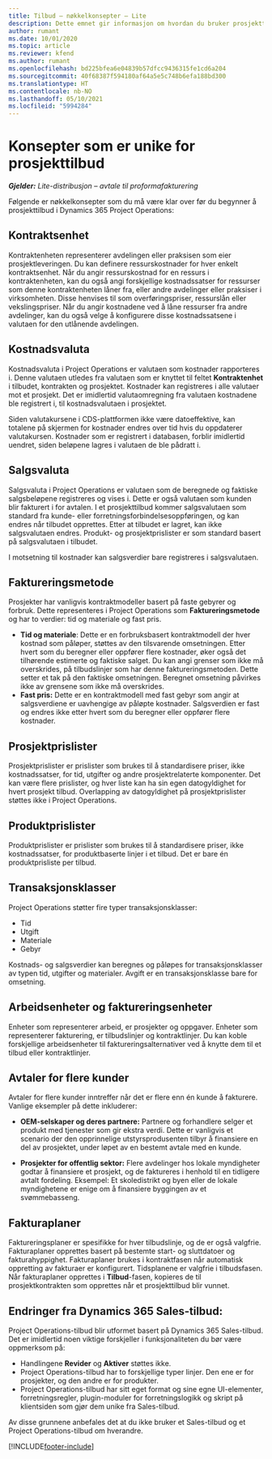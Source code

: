 ```yaml
---
title: Tilbud – nøkkelkonsepter – Lite
description: Dette emnet gir informasjon om hvordan du bruker prosjekttilbud i Project Operations.
author: rumant
ms.date: 10/01/2020
ms.topic: article
ms.reviewer: kfend
ms.author: rumant
ms.openlocfilehash: bd225bfea6e04839b57dfcc9436315fe1cd6a204
ms.sourcegitcommit: 40f68387f594180af64a5e5c748b6efa188bd300
ms.translationtype: HT
ms.contentlocale: nb-NO
ms.lasthandoff: 05/10/2021
ms.locfileid: "5994284"
---
```

# <a name="concepts-unique-to-project-quotes"></a>Konsepter som er unike for prosjekttilbud

_**Gjelder:** Lite-distribusjon – avtale til proformafakturering_


Følgende er nøkkelkonsepter som du må være klar over før du begynner å prosjekttilbud i Dynamics 365 Project Operations:

## <a name="contracting-unit"></a>Kontraktsenhet

Kontraktenheten representerer avdelingen eller praksisen som eier prosjektleveringen. Du kan definere ressurskostnader for hver enkelt kontraktsenhet. Når du angir ressurskostnad for en ressurs i kontraktenheten, kan du også angi forskjellige kostnadssatser for ressurser som denne kontraktenheten låner fra, eller andre avdelinger eller praksiser i virksomheten. Disse henvises til som overføringspriser, ressurslån eller vekslingspriser. Når du angir kostnadene ved å låne ressurser fra andre avdelinger, kan du også velge å konfigurere disse kostnadssatsene i valutaen for den utlånende avdelingen.

## <a name="cost-currency"></a>Kostnadsvaluta

Kostnadsvaluta i Project Operations er valutaen som kostnader rapporteres i. Denne valutaen utledes fra valutaen som er knyttet til feltet **Kontraktenhet** i tilbudet, kontrakten og prosjektet. Kostnader kan registreres i alle valutaer mot et prosjekt. Det er imidlertid valutaomregning fra valutaen kostnadene ble registrert i, til kostnadsvalutaen i prosjektet.

Siden valutakursene i CDS-plattformen ikke være datoeffektive, kan totalene på skjermen for kostnader endres over tid hvis du oppdaterer valutakursen. Kostnader som er registrert i databasen, forblir imidlertid uendret, siden beløpene lagres i valutaen de ble pådratt i.

## <a name="sales-currency"></a>Salgsvaluta

Salgsvaluta i Project Operations er valutaen som de beregnede og faktiske salgsbeløpene registreres og vises i. Dette er også valutaen som kunden blir fakturert i for avtalen. I et prosjekttilbud kommer salgsvalutaen som standard fra kunde- eller forretningsforbindelsesoppføringen, og kan endres når tilbudet opprettes. Etter at tilbudet er lagret, kan ikke salgsvalutaen endres. Produkt- og prosjektprislister er som standard basert på salgsvalutaen i tilbudet.

I motsetning til kostnader kan salgsverdier bare registreres i salgsvalutaen.

## <a name="billing-method"></a>Faktureringsmetode

Prosjekter har vanligvis kontraktmodeller basert på faste gebyrer og forbruk. Dette representeres i Project Operations som **Faktureringsmetode** og har to verdier: tid og materiale og fast pris.

- **Tid og materiale**: Dette er en forbruksbasert kontraktmodell der hver kostnad som påløper, støttes av den tilsvarende omsetningen. Etter hvert som du beregner eller oppfører flere kostnader, øker også det tilhørende estimerte og faktiske salget. Du kan angi grenser som ikke må overskrides, på tilbudslinjer som har denne faktureringsmetoden. Dette setter et tak på den faktiske omsetningen. Beregnet omsetning påvirkes ikke av grensene som ikke må overskrides.
- **Fast pris:** Dette er en kontraktmodell med fast gebyr som angir at salgsverdiene er uavhengige av påløpte kostnader. Salgsverdien er fast og endres ikke etter hvert som du beregner eller oppfører flere kostnader.

## <a name="project-price-lists"></a>Prosjektprislister

Prosjektprislister er prislister som brukes til å standardisere priser, ikke kostnadssatser, for tid, utgifter og andre prosjektrelaterte komponenter. Det kan være flere prislister, og hver liste kan ha sin egen datogyldighet for hvert prosjekt tilbud. Overlapping av datogyldighet på prosjektprislister støttes ikke i Project Operations.

## <a name="product-price-lists"></a>Produktprislister

Produktprislister er prislister som brukes til å standardisere priser, ikke kostnadssatser, for produktbaserte linjer i et tilbud. Det er bare én produktprisliste per tilbud.

## <a name="transaction-classes"></a>Transaksjonsklasser

Project Operations støtter fire typer transaksjonsklasser:

- Tid
- Utgift
- Materiale
- Gebyr

Kostnads- og salgsverdier kan beregnes og påløpes for transaksjonsklasser av typen tid, utgifter og materialer. Avgift er en transaksjonsklasse bare for omsetning.

## <a name="work-entities-and-billing-entities"></a>Arbeidsenheter og faktureringsenheter

Enheter som representerer arbeid, er prosjekter og oppgaver. Enheter som representerer fakturering, er tilbudslinjer og kontraktlinjer. Du kan koble forskjellige arbeidsenheter til faktureringsalternativer ved å knytte dem til et tilbud eller kontraktlinjer.

## <a name="multi-customer-deals"></a>Avtaler for flere kunder

Avtaler for flere kunder inntreffer når det er flere enn én kunde å fakturere. Vanlige eksempler på dette inkluderer:

- **OEM-selskaper og deres partnere:** Partnere og forhandlere selger et produkt med tjenester som gir ekstra verdi. Dette er vanligvis et scenario der den opprinnelige utstyrsprodusenten tilbyr å finansiere en del av prosjektet, under løpet av en bestemt avtale med en kunde. 

- **Prosjekter for offentlig sektor:** Flere avdelinger hos lokale myndigheter godtar å finansiere et prosjekt, og de faktureres i henhold til en tidligere avtalt fordeling. Eksempel: Et skoledistrikt og byen eller de lokale myndighetene er enige om å finansiere byggingen av et svømmebasseng.

## <a name="invoice-schedules"></a>Fakturaplaner

Faktureringsplaner er spesifikke for hver tilbudslinje, og de er også valgfrie. Fakturaplaner opprettes basert på bestemte start- og sluttdatoer og fakturahyppighet. Fakturaplaner brukes i kontraktfasen når automatisk oppretting av fakturaer er konfigurert. Tidsplanene er valgfrie i tilbudsfasen. Når fakturaplaner opprettes i **Tilbud**-fasen, kopieres de til prosjektkontrakten som opprettes når et prosjekttilbud blir vunnet.

## <a name="changes-from-dynamics-365-sales-quote"></a>Endringer fra Dynamics 365 Sales-tilbud:

Project Operations-tilbud blir utformet basert på Dynamics 365 Sales-tilbud. Det er imidlertid noen viktige forskjeller i funksjonaliteten du bør være oppmerksom på:

- Handlingene **Revider** og **Aktiver** støttes ikke.
- Project Operations-tilbud har to forskjellige typer linjer. Den ene er for prosjekter, og den andre er for produkter.
- Project Operations-tilbud har sitt eget format og sine egne UI-elementer, forretningsregler, plugin-moduler for forretningslogikk og skript på klientsiden som gjør dem unike fra Sales-tilbud.

Av disse grunnene anbefales det at du ikke bruker et Sales-tilbud og et Project Operations-tilbud om hverandre.


[!INCLUDE[footer-include](../../includes/footer-banner.md)]

